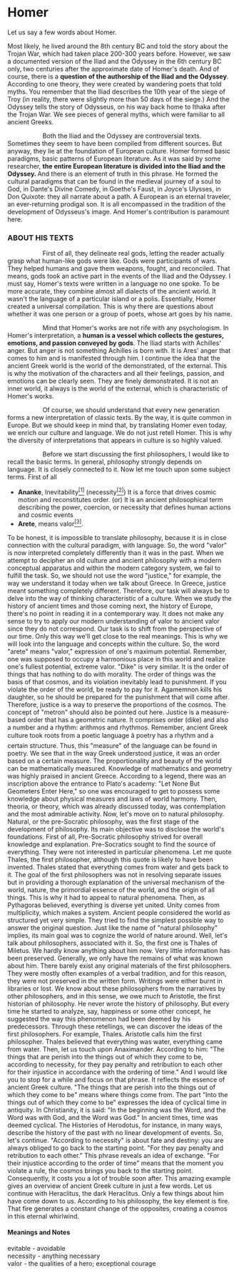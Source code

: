 # Homer

Let us say a few words about Homer. 
<p>
Most likely, he lived around the 8th century BC and told the story about the Trojan War, which had taken place 200-300 years before. However, we saw a documented version of the Iliad and the Odyssey in the 6th century BC only, two centuries after the approximate date of Homer's death. And of course, there is a <b>question of the authorship of the Iliad and the Odyssey</b>. According to one theory, they were created by wandering poets that told myths. You remember that the Iliad describes the 10th year of the siege of Troy (in reality, there were slightly more than 50 days of the siege.) And the Odyssey tells the story of Odysseus, on his way back home to Ithaka after the Trojan War. We see pieces of general myths, which were familiar to all ancient Greeks.
</p>
<p>
&nbsp;&nbsp;&nbsp;&nbsp;&nbsp;&nbsp;&nbsp;&nbsp;&nbsp;&nbsp;&nbsp;&nbsp;&nbsp;&nbsp;&nbsp;&nbsp;&nbsp;&nbsp;&nbsp;&nbsp;Both the Iliad and the Odyssey are controversial texts. Sometimes they seem to have been compiled from different sources. But anyway, they lie at the foundation of European culture. Homer formed basic paradigms, basic patterns of European literature. As it was said by some researcher, <b> the entire European literature is divided into the Iliad and the Odyssey. </b>And there is an element of truth in this phrase. He formed the  cultural paradigms that can be found in the medieval journey of a soul to God, in Dante's Divine Comedy, in Goethe's Faust, in Joyce's Ulysses, in Don Quixote: they all narrate about a path. A European is an eternal traveler, an ever-returning prodigal son. It is all encompassed in the tradition of the development of Odysseus's image. And Homer's contribution is paramount here.
</p>

### ABOUT HIS TEXTS

<p>
&nbsp;&nbsp;&nbsp;&nbsp;&nbsp;&nbsp;&nbsp;&nbsp;&nbsp;&nbsp;&nbsp;&nbsp;&nbsp;&nbsp;&nbsp;&nbsp;&nbsp;&nbsp;&nbsp;&nbsp;First of all, they delineate real gods, letting the reader actually grasp what human-like gods were like. Gods were participants of wars. They helped humans and gave them weapons, fought, and reconciled. That means, gods took an active part in the events of the Iliad and the Odyssey. I must say, Homer's texts were written in a language no one spoke. To be more accurate, they combine almost all dialects of the ancient world. It wasn't the language of a particular island or a polis. Essentially, Homer created a universal compilation. This is why there are questions about whether it was one person or a group of poets, whose art goes by his name. 
</p>
<p>
&nbsp;&nbsp;&nbsp;&nbsp;&nbsp;&nbsp;&nbsp;&nbsp;&nbsp;&nbsp;&nbsp;&nbsp;&nbsp;&nbsp;&nbsp;&nbsp;&nbsp;&nbsp;&nbsp;&nbsp;Mind that Homer's works are not rife with any psychologism. In Homer's interpretation, a <b>human is a vessel which collects the gestures, emotions, and passion conveyed by gods</b>. The Iliad starts with Achilles' anger. But anger is not something Achilles is born with. It is Ares' anger that comes to him and is manifested through him. I continue the idea that the ancient Greek world is the world of the demonstrated, of the external. This is why the motivation of the characters and all their feelings, passion, and emotions can be clearly seen. They are finely demonstrated. It is not an inner world, it always is the world of the external, which is characteristic of Homer's works.
</p>
<p>
&nbsp;&nbsp;&nbsp;&nbsp;&nbsp;&nbsp;&nbsp;&nbsp;&nbsp;&nbsp;&nbsp;&nbsp;&nbsp;&nbsp;&nbsp;&nbsp;&nbsp;&nbsp;&nbsp;&nbsp;Of course, we should understand that every new generation forms a new interpretation of classic texts. By the way, it is quite common in Europe. But we should keep in mind that, by translating Homer even today, we enrich our culture and language. We do not just retell Homer. This is why the diversity of interpretations that appears in culture is so highly valued. 
</p>
<p>
&nbsp;&nbsp;&nbsp;&nbsp;&nbsp;&nbsp;&nbsp;&nbsp;&nbsp;&nbsp;&nbsp;&nbsp;&nbsp;&nbsp;&nbsp;&nbsp;&nbsp;&nbsp;&nbsp;&nbsp;Before we start discussing the first philosophers, I would like to recall the basic terms. In general, philosophy strongly depends on language. It is closely connected to it. Now let me touch upon some subject terms. First of all

  - <b>Ananke</b>, Inevitability<a href="#m2"><sup>[1]</sup></a> (necessity<a href="#m2"><sup>[2]</sup></a>) It is a force that drives cosmic motion and reconstitutes order. (or) It is an ancient philosophical term describing the power, coercion, or necessity that defines human actions and cosmic events
  - <b>Arete</b>, means valor<a href="#m3"><sup>[3]</sup></a>.

To be honest, it is impossible to translate philosophy, because it is in 
close connection with the cultural paradigm, with language. So, the word "valor" is now interpreted completely differently than it was in the past. When we 
attempt to decipher an old culture and ancient philosophy with a modern conceptual apparatus and within the modern category system, we fail to fulfill the 
task. So, we should not use the word "justice," for example, the way we understand it today when we talk about Greece. In Greece, justice meant something 
completely different. 
Therefore, our task will always be to delve into the way of thinking characteristic of a culture. When we study the history of ancient times and those 
coming next, the history of Europe, there's no point in reading it in a contemporary way. It does not make any sense to try to apply our modern 
understanding of valor to ancient valor since they do not correspond. Our task is to shift from the perspective of our time. Only this way we'll get close 
to the real meanings. This is why we will look into the language and concepts within the culture. So, the word "arete" means "valor," expression of one's 
maximum potential. Remember, one was supposed to occupy a harmonious place in this world and realize one's fullest potential, extreme valor. "Dike" is very 
similar. It is the order of things that has nothing to do with morality. The order of things was the basis of that cosmos, and its violation inevitably 
lead to punishment. If you violate the order of the world, be ready to pay for it. Agamemnon kills his daughter, so he should be prepared for the punishment 
that will come after. Therefore, justice is a way to preserve the proportions of the cosmos. The 
concept of "metron" should also be pointed out here. Justice is a measure-based order that has a geometric nature. It comprises order (dike) and also a 
number and a rhythm: arithmos and rhythmos. Remember, ancient Greek culture took roots from a poetic language â poetry has a rhythm and a certain structure. 
Thus, this "measure" of the language can be found in poetry. We see that in the way Greek understood justice, it was an order based on a certain measure. 
The proportionality and beauty of the world can be mathematically measured. Knowledge of mathematics and geometry was highly praised in ancient Greece. 
According to a legend, there was an inscription above the entrance to Plato's academy: "Let None But Geometers Enter Here," so one was encouraged to get to 
possess some knowledge about physical measures and laws of world harmony. Then, theoria, or theory, which 
was already discussed today, was contemplation and the most admirable activity. Now, let's move on to natural philosophy. Natural, or the pre-Socratic 
philosophy, was the first stage of the development of philosophy. Its main objective was to disclose the world's foundations. First of all, Pre-Socratic 
philosophy strived for overall knowledge and explanation. Pre-Socratics sought to find the source of everything. They were not interested in particular 
phenomena. Let me quote Thales, the first philosopher, although this quote is likely to have been invented. Thales stated that everything comes from water 
and gets back to it. The goal of the first philosophers was not in resolving separate issues but in providing a thorough explanation of the universal 
mechanism of the world, nature, the primordial essence of the world, and the origin of all things. This is why it had to appeal to natural phenomena. Then, 
as Pythagoras believed, everything is diverse yet united. Unity comes from multiplicity, which makes 
a system. Ancient people considered the world as structured yet very simple. They tried to find the simplest possible way to answer the original question. 
Just like the name of "natural philosophy" implies, its main goal was to cognize the world of nature around. Well, let's talk about philosophers, associated 
with it. 
So, the first one is Thales of Miletus. We hardly know anything about him now. Very little information has been preserved. Generally, we only have the 
remains of what was known about him. There barely exist any original materials of the first philosophers. They were mostly often examples of a verbal 
tradition, and for this reason, they were not preserved in the written form. Writings were either burnt in libraries or lost. We know about these 
philosophers from the narratives by other philosophers, and in this sense, we owe much to Aristotle, the first historian of philosophy. He never wrote the 
history of philosophy. But every time he started to analyze, say, happiness or some other concept, 
he suggested the way this phenomenon had been deemed by his predecessors. Through these retellings, we can discover the ideas of the first philosophers. 
For example, Thales. Aristotle calls him the first philosopher. Thales believed that everything was water, everything came from water. Then, let us touch 
upon Anaximander. According to him: "The things that are perish into the things out of which they come to be, according to necessity, for they pay penalty 
and retribution to each other for their injustice in accordance with the ordering of time." And I would like you to stop for a while and focus on that 
phrase. It reflects the essence of ancient Greek culture. "The things that are perish into the things out of which they come to be" means where things come 
from. The part "Into the things out of which they come to be" expresses the idea of cyclical time in antiquity. In Christianity, it is said: "In the 
beginning was the Word, and the Word was with God, and the Word was God." In ancient times, time was deemed 
cyclical. The Histories of Herodotus, for instance, in many ways, describe the history of the past with no linear development of events. So, let's continue. 
"According to necessity" is about fate and destiny: you are always obliged to go back to the starting point. "For they pay penalty and retribution to each 
other." This phrase reveals an idea of exchange. "For their injustice according to the order of time" means that the moment you violate a rule, the cosmos 
brings you back to the starting point. Consequently, it costs you a lot of trouble soon after. This amazing example gives an overview of ancient Greek 
culture in just a few words. Let us continue with Heraclitus, the dark Heraclitus. Only a few things about him have come down to us. According to his 
philosophy, the key element is fire. That fire generates a constant change of the opposites, creating a cosmos in this eternal whirlwind.
  
  
#### Meanings and Notes
<a id="m1"></a> evitable - avoidable <br>
<a id="m2"></a> necessity - anything necessary <br>
<a id="m3"></a> valor - the qualities of a hero; exceptional courage <br>
